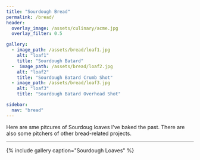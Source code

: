 ```yaml
---
title: "Sourdough Bread"
permalink: /bread/
header:
  overlay_image: /assets/culinary/acme.jpg
  overlay_filter: 0.5

gallery:
  - image_path: /assets/bread/loaf1.jpg
    alt: "loaf1"
    title: "Sourdough Batard"
  -  image_path: /assets/bread/loaf2.jpg
    alt: "loaf2"
    title: "Sourdough Batard Crumb Shot"
  - image_path: /assets/bread/loaf3.jpg
    alt: "loaf3"
    title: "Sourdough Batard Overhead Shot"

sidebar:
  nav: "bread"
---
```


Here are sme pitcures of Sourdoug loaves I've baked the past. There are also some pitchers of other bread-related projects.

___

{% include gallery caption="Sourdough Loaves" %}




